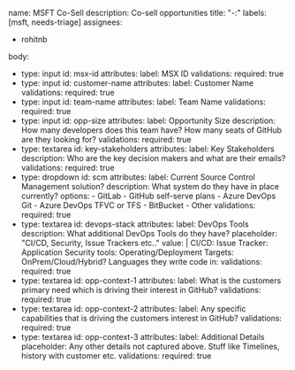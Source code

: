 name: MSFT Co-Sell
description: Co-sell opportunities
title: "<CUSTOMER>-<TEAM>:<DATE>"
labels: [msft, needs-triage]
assignees:
  - rohitnb

body:
  - type: input
    id: msx-id
    attributes:
      label: MSX ID
    validations:
      required: true
  - type: input
    id: customer-name
    attributes:
      label: Customer Name
    validations:
      required: true
  - type: input
    id: team-name
    attributes:
      label: Team Name
    validations:
      required: true
  - type: input
    id: opp-size
    attributes:
      label: Opportunity Size
      description: How many developers does this team have? How many seats of GitHub are they looking for?
    validations:
      required: true
  - type: textarea
    id: key-stakeholders
    attributes:
      label: Key Stakeholders
      description: Who are the key decision makers and what are their emails?
    validations:
      required: true
  - type: dropdown
    id: scm
    attributes:
      label: Current Source Control Management solution?
      description: What system do they have in place currently?
      options:
        - GitLab
        - GitHub self-serve plans
        - Azure DevOps Git
        - Azure DevOps TFVC or TFS
        - BitBucket
        - Other
    validations:
      required: true
  - type: textarea
    id: devops-stack
    attributes:
      label: DevOps Tools
      description: What additional DevOps Tools do they have?
      placeholder: "CI/CD, Security, Issue Trackers etc.."
      value: |
        CI/CD: 
        Issue Tracker: 
        Application Security tools: 
        Operating/Deployment Targets: OnPrem/Cloud/Hybrid?
        Languages they write code in: 
    validations:
      required: true
  - type: textarea
    id: opp-context-1
    attributes:
      label: What is the customers primary need which is driving their interest in GitHub?
    validations:
      required: true
  - type: textarea
    id: opp-context-2
    attributes:
      label: Any specific capabilities that is driving the customers interest in GitHub?
    validations:
      required: true
  - type: textarea
    id: opp-context-3
    attributes:
      label: Additional Details
      placeholder: Any other details not captured above. Stuff like Timelines, history with customer etc.
    validations:
      required: true
